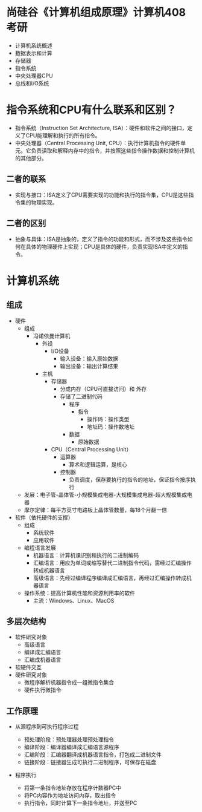 # 尚硅谷《计算机组成原理》计算机408考研
- 计算机系统概述
- 数据表示和计算
- 存储器
- 指令系统
- 中央处理器CPU
- 总线和I/O系统

# 指令系统和CPU有什么联系和区别？
- 指令系统（Instruction Set Architecture, ISA）：硬件和软件之间的接口，定义了CPU能理解和执行的所有指令。
- 中央处理器（Central Processing Unit, CPU）：执行计算机指令的硬件单元。它负责读取和解释内存中的指令，并按照这些指令操作数据和控制计算机的其他部分。

## 二者的联系
- 实现与接口：ISA定义了CPU需要实现的功能和执行的指令集，CPU是这些指令集的物理实现。

## 二者的区别
- 抽象与具体：ISA是抽象的，定义了指令的功能和形式，而不涉及这些指令如何在具体的物理硬件上实现；CPU是具体的硬件，负责实现ISA中定义的指令。

# 计算机系统
## 组成
- 硬件
   - 组成
      - 冯诺依曼计算机
         - 外设
            - I/O设备
               - 输入设备：输入原始数据
               - 输出设备：输出计算结果
         - 主机
            - 存储器
               - 分成内存（CPU可直接访问）和 外存
               - 存储了二进制代码
                  - 程序
                     - 指令
                        - 操作码：操作类型
                        - 地址码：操作数地址
                  - 数据
                     - 原始数据
            - CPU（Central Processing Unit）
               - 运算器
                  - 算术和逻辑运算，是核心
               - 控制器
                  - 负责调度，保存要执行的指令的地址，保证指令按序执行
   - 发展：电子管-晶体管-小规模集成电器-大规模集成电器-超大规模集成电器
   - 摩尔定律：每平方英寸电路板上晶体管数量，每18个月翻一倍
- 软件（依托硬件的支撑）
   - 组成
      - 系统软件
      - 应用软件
   - 编程语言发展
      - 机器语言：计算机课识别和执行的二进制编码
      - 汇编语言：用应为单词或缩写替代二进制指令代码，需经过汇编操作转成机器语言
      - 高级语言：先经过编译程序编译成汇编语言，再经过汇编操作转成机器语言
   - 操作系统：提高计算机性能和资源利用率的软件
      - 主流：Windows、Linux、MacOS

## 多层次结构
- 软件研究对象
   - 高级语言
   - 编译成汇编语言
   - 汇编成机器语言
- 软硬件交互
- 硬件研究对象
   - 微程序解析机器指令成一组微指令集合
   - 硬件执行微指令

## 工作原理
- 从源程序到可执行程序过程
   - 预处理阶段：预处理器处理预处理指令
   - 编译阶段：编译器编译成汇编语言源程序
   - 汇编阶段：汇编器翻译成机器语言指令，打包成二进制文件
   - 链接阶段：链接器生成可执行二进制程序，可保存在磁盘

- 程序执行
   - 将第一条指令地址存放在程序计数器PC中
   - 将PC内容作为地址访问内存，取出指令
   - 执行指令，同时计算下一条指令地址，并送至PC


























